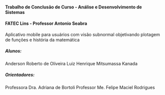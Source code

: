 #### Trabalho de Conclusão de Curso - Análise e Desenvolvimento de Sistemas
#### FATEC Lins - Professor Antonio Seabra

Aplicativo mobile para usuários com visão subnormal objetivando plotagem de funções e história da matemática

##### Alunos:
Anderson Roberto de Oliveira
Luiz Henrique Mitsumassa Kanada

##### Orientadores:
Professora Dra. Adriana de Bortoli
Professor Me. Felipe Maciel Rodrigues